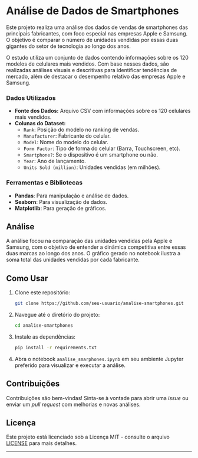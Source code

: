 



# Análise de Dados de Smartphones

Este projeto realiza uma análise dos dados de vendas de smartphones das principais fabricantes, com foco especial nas empresas Apple e Samsung. O objetivo é comparar o número de unidades vendidas por essas duas gigantes do setor de tecnologia ao longo dos anos.



O estudo utiliza um conjunto de dados contendo informações sobre os 120 modelos de celulares mais vendidos. Com base nesses dados, são realizadas análises visuais e descritivas para identificar tendências de mercado, além de destacar o desempenho relativo das empresas Apple e Samsung.

### Dados Utilizados

- **Fonte dos Dados:** Arquivo CSV com informações sobre os 120 celulares mais vendidos.
- **Colunas do Dataset:**
  - `Rank`: Posição do modelo no ranking de vendas.
  - `Manufacturer`: Fabricante do celular.
  - `Model`: Nome do modelo do celular.
  - `Form Factor`: Tipo de forma do celular (Barra, Touchscreen, etc).
  - `Smartphone?`: Se o dispositivo é um smartphone ou não.
  - `Year`: Ano de lançamento.
  - `Units Sold (million)`: Unidades vendidas (em milhões).

### Ferramentas e Bibliotecas

- **Pandas**: Para manipulação e análise de dados.
- **Seaborn**: Para visualização de dados.
- **Matplotlib**: Para geração de gráficos.

## Análise

A análise focou na comparação das unidades vendidas pela Apple e Samsung, com o objetivo de entender a dinâmica competitiva entre essas duas marcas ao longo dos anos. O gráfico gerado no notebook ilustra a soma total das unidades vendidas por cada fabricante.

## Como Usar

1. Clone este repositório:

   ```bash
   git clone https://github.com/seu-usuario/analise-smartphones.git
   ```

2. Navegue até o diretório do projeto:

   ```bash
   cd analise-smartphones
   ```

3. Instale as dependências:

   ```bash
   pip install -r requirements.txt
   ```

4. Abra o notebook `analise_smarphones.ipynb` em seu ambiente Jupyter preferido para visualizar e executar a análise.

## Contribuições

Contribuições são bem-vindas! Sinta-se à vontade para abrir uma *issue* ou enviar um *pull request* com melhorias e novas análises.

## Licença

Este projeto está licenciado sob a Licença MIT - consulte o arquivo [LICENSE](LICENSE) para mais detalhes.

---
